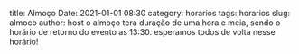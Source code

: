 title: Almoço
Date: 2021-01-01 08:30
category: horarios
tags: horarios
slug: almoco
author: host
o almoço terá duração de uma hora e meia, sendo o horário de retorno do evento as 13:30. esperamos todos de volta nesse horário! 